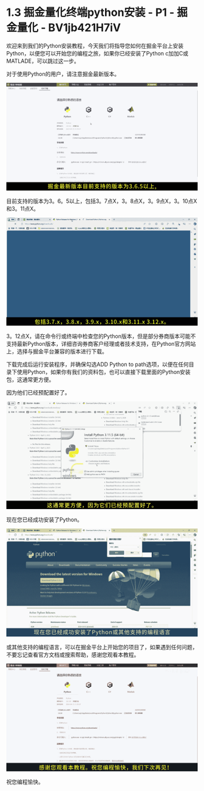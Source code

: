# 1.3 掘金量化终端python安装 - P1 - 掘金量化 - BV1jb421H7iV

欢迎来到我们的Python安装教程，今天我们将指导您如何在掘金平台上安装Python，以便您可以开始您的编程之旅，如果你已经安装了Python c加加C或MATLADE，可以跳过这一步。

对于使用Python的用户，请注意掘金最新版本。

![](img/26a1ad497eac56eb083673c0818ec1c1_1.png)

目前支持的版本为3。6。5以上，包括3。7点X，3。8点X，3。9点X，3。10点X和3。11点X。

![](img/26a1ad497eac56eb083673c0818ec1c1_3.png)

3。12点X，请在命令行或终端中检查您的Python版本，但是部分券商版本可能不支持最新Python版本，详细咨询券商客户经理或者技术支持，在Python官方网站上，选择与掘金平台兼容的版本进行下载。

下载完成后运行安装程序，并确保勾选ADD Python to path选项，以便在任何目录下使用Python，如果你有我们的资料包，也可以直接下载里面的Python安装包，这通常更方便。

因为他们已经预配置好了。

![](img/26a1ad497eac56eb083673c0818ec1c1_5.png)

现在您已经成功安装了Python。

![](img/26a1ad497eac56eb083673c0818ec1c1_7.png)

或其他支持的编程语言，可以在掘金平台上开始您的项目了，如果遇到任何问题，不要忘记查看官方文档或搜索帮助，感谢您观看本教程。



![](img/26a1ad497eac56eb083673c0818ec1c1_9.png)

祝您编程愉快。